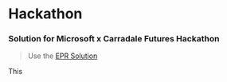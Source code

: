 # Hackathon
### Solution for Microsoft x Carradale Futures Hackathon

> Use the [EPR Solution]()

This 
